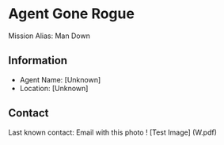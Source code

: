 # Agent Gone Rogue
Mission Alias: Man Down 
## Information
* Agent Name: [Unknown]
* Location: [Unknown]

## Contact
Last known contact: Email with this photo
! [Test Image] (W.pdf)

